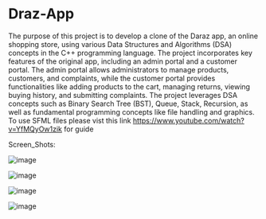 # Draz-App

The purpose of this project is to develop a clone of the Daraz app, an online shopping store, using various Data Structures and Algorithms (DSA) concepts in the C++ programming language. The project incorporates key features of the original app, including an admin portal and a customer portal. The admin portal allows administrators to manage products, customers, and complaints, while the customer portal provides functionalities like adding products to the cart, managing returns, viewing buying history, and submitting complaints. The project leverages DSA concepts such as Binary Search Tree (BST), Queue, Stack, Recursion, as well as fundamental programming concepts like file handling and graphics.
To use SFML files please vist this link https://www.youtube.com/watch?v=YfMQyOw1zik for guide

Screen_Shots:


![image](https://github.com/bloodlustwraith/Draz-App/assets/139685237/085fe337-78bd-432a-a895-abdccdedd536)


![image](https://github.com/bloodlustwraith/Draz-App/assets/139685237/0f2a73fd-f090-4001-8791-9d51d7c15892)


![image](https://github.com/bloodlustwraith/Draz-App/assets/139685237/e6297a78-869a-4de0-891c-9339bf21dc5f)


![image](https://github.com/bloodlustwraith/Draz-App/assets/139685237/bc451808-7c4a-4981-8df8-c3aeb381c268)

